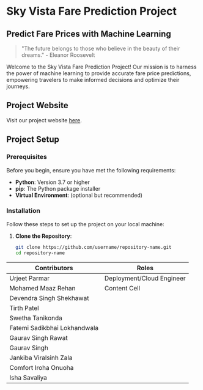 # Sky Vista Fare Prediction Project

## Predict Fare Prices with Machine Learning

> "The future belongs to those who believe in the beauty of their dreams." - Eleanor Roosevelt

Welcome to the Sky Vista Fare Prediction Project! Our mission is to harness the power of machine learning to provide accurate fare price predictions, empowering travelers to make informed decisions and optimize their journeys.

## Project Website

Visit our project website [here](https://www.skyvista.com).

## Project Setup

### Prerequisites

Before you begin, ensure you have met the following requirements:

- **Python**: Version 3.7 or higher
- **pip**: The Python package installer
- **Virtual Environment**: (optional but recommended)

### Installation

Follow these steps to set up the project on your local machine:

1. **Clone the Repository**:
   ```sh
   git clone https://github.com/username/repository-name.git
   cd repository-name
Contributors  | Roles
------------- | -------------
Urjeet Parmar  | Deployment/Cloud Engineer
Mohamed Maaz Rehan  | Content Cell
Devendra Singh Shekhawat |
Tirth Patel|
Swetha Tanikonda|
Fatemi Sadikbhai Lokhandwala|
Gaurav Singh Rawat|
Gaurav Singh|
Jankiba Viralsinh Zala|
Comfort Iroha Onuoha|
Isha Savaliya|

